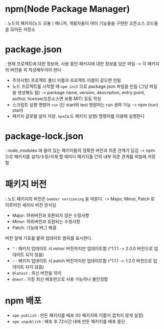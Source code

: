 # npm(Node Package Manager)
: 노드의 패키지(노드 모듈 ) 매니저, 개발자들이 여러 기능들을 구현한 오픈소스 코드들을 모아둔 저장소

# package.json
: 현재 프로젝트에 대한 정보와, 사용 중인 패키지에 대한 정보를 담은 파일 -> 각 패키지의 버전을 꼭 작성해두어야 한다
 
- 주의사항) 프로젝트 폴더 이름과 프로젝트 이름이 같으면 안됨
- 노드 프로젝트를 시작할 때 `npm init` 으로 package.json 파일을 만듬 (그냥 파일을 생성해도 됨)
    -> package name, version, description, entry point, author, license(오픈소스면 보통 MIT) 등등 작성
- 스크립트 실행 명령어 `run` (단 start와 test 명령어는 run 생략 가능 -> npm (run) start)
- 패키지 글로벌 설치 지양.  `npx`(노드 패키지 실행) 명령어를 이용해 실행한다
# package-lock.json
: node_modules 에 들어 있는 패키지들의 정확한 버전과 의존 관계가 담김 
-> npm 으로 패키지를 설치/수정/삭제 할 때마다 패키지들 간의 내부 의존 관계를 파일에 저장함

# 패키지 버전
: 노드 패키지의 버전은 `SemVer versioning` 을 따른다.
    -> Major, Minor, Patch 로 이루어진 세자리 버전 방식임
- Major: 하위버전과 호환되지 않은 수정사항
- Minor: 하위버전과 호환되는 수정사항
- Patch: 기능에 버그 해결

버전 앞에 기호를 붙여 업데이트 범위를 표시한다.
- `^` : 패키지 업데이트 시 minor 버전까지만 업데이트함 (^1.1.1 -> 2.0.0 버전으로 업데이트 되지 않음)
- `~` : 패키지 업데이트 시 patch 버전까지만 업데이트함 (^1.1.1 -> 1.2.0 버전으로 업데이트 되지 않음)
- `@latest` : 최신 버전을 의미
- `@next` : 가장 최신 배포판으로 사용 가능하나 불안정함

# npm 배포
- `npm publish` : 만든 패키지를 배포 (타 패키지와 이름이 겹치지 않게 설정)
- `npm unpublish` :  배포 후 72시간 내에 만든 패키지를 배포 중단